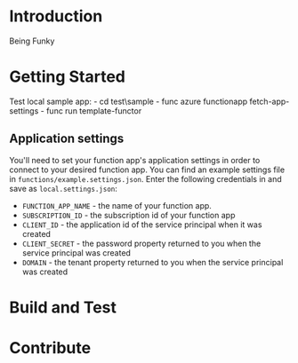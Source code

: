 # Introduction 
Being Funky

# Getting Started
Test local sample app:
    - cd test\sample
    - func azure functionapp fetch-app-settings <your func name>
    - func run template-functor

## Application settings

You'll need to set your function app's application settings in order to connect to your desired function app. You can find an example settings file in `functions/example.settings.json`. Enter the following credentials in and save as `local.settings.json`:

+ `FUNCTION_APP_NAME` - the name of your function app.
+ `SUBSCRIPTION_ID` -  the subscription id of your function app
+ `CLIENT_ID` - the application id of the service principal when it was created
+ `CLIENT_SECRET` - the password property returned to you when the service principal was created
+ `DOMAIN` - the tenant property returned to you when the service principal was created

# Build and Test

# Contribute
